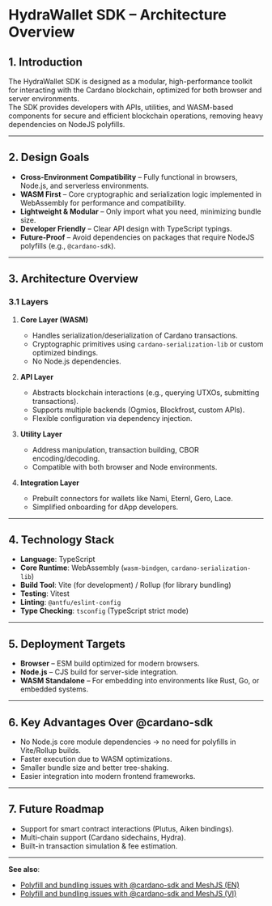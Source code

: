 # HydraWallet SDK – Architecture Overview

## 1. Introduction
The HydraWallet SDK is designed as a modular, high-performance toolkit for interacting with the Cardano blockchain, optimized for both browser and server environments.  
The SDK provides developers with APIs, utilities, and WASM-based components for secure and efficient blockchain operations, removing heavy dependencies on NodeJS polyfills.

---

## 2. Design Goals
- **Cross-Environment Compatibility** – Fully functional in browsers, Node.js, and serverless environments.
- **WASM First** – Core cryptographic and serialization logic implemented in WebAssembly for performance and compatibility.
- **Lightweight & Modular** – Only import what you need, minimizing bundle size.
- **Developer Friendly** – Clear API design with TypeScript typings.
- **Future-Proof** – Avoid dependencies on packages that require NodeJS polyfills (e.g., `@cardano-sdk`).

---

## 3. Architecture Overview

### 3.1 Layers
1. **Core Layer (WASM)**
   - Handles serialization/deserialization of Cardano transactions.
   - Cryptographic primitives using `cardano-serialization-lib` or custom optimized bindings.
   - No Node.js dependencies.

2. **API Layer**
   - Abstracts blockchain interactions (e.g., querying UTXOs, submitting transactions).
   - Supports multiple backends (Ogmios, Blockfrost, custom APIs).
   - Flexible configuration via dependency injection.

3. **Utility Layer**
   - Address manipulation, transaction building, CBOR encoding/decoding.
   - Compatible with both browser and Node environments.

4. **Integration Layer**
   - Prebuilt connectors for wallets like Nami, Eternl, Gero, Lace.
   - Simplified onboarding for dApp developers.

---

## 4. Technology Stack
- **Language**: TypeScript
- **Core Runtime**: WebAssembly (`wasm-bindgen`, `cardano-serialization-lib`)
- **Build Tool**: Vite (for development) / Rollup (for library bundling)
- **Testing**: Vitest
- **Linting**: `@antfu/eslint-config`
- **Type Checking**: `tsconfig` (TypeScript strict mode)

---

## 5. Deployment Targets
- **Browser** – ESM build optimized for modern browsers.
- **Node.js** – CJS build for server-side integration.
- **WASM Standalone** – For embedding into environments like Rust, Go, or embedded systems.

---

## 6. Key Advantages Over @cardano-sdk
- No Node.js core module dependencies → no need for polyfills in Vite/Rollup builds.
- Faster execution due to WASM optimizations.
- Smaller bundle size and better tree-shaking.
- Easier integration into modern frontend frameworks.

---

## 7. Future Roadmap
- Support for smart contract interactions (Plutus, Aiken bindings).
- Multi-chain support (Cardano sidechains, Hydra).
- Built-in transaction simulation & fee estimation.

---

**See also**:  
- [Polyfill and bundling issues with @cardano-sdk and MeshJS (EN)](./Polyfill_and_bundling_issues_with_@cardano-sdk_and_MeshJS.md)  
- [Polyfill and bundling issues with @cardano-sdk and MeshJS (VI)](./Polyfill_and_bundling_issues_with_@cardano-sdk_and_MeshJS.vi.md)
